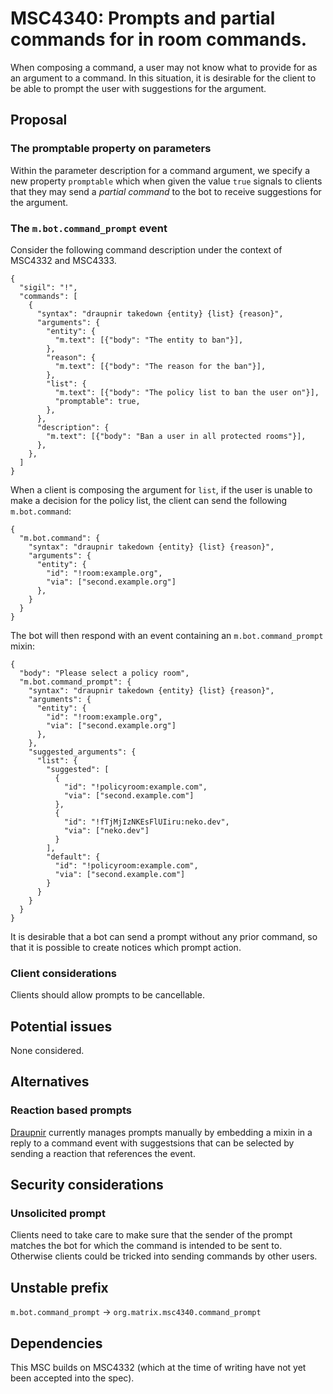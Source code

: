 # MSC4340: Prompts and partial commands for in room commands.

When composing a command, a user may not know what to provide for as an argument to a command. In
this situation, it is desirable for the client to be able to prompt the user with suggestions for
the argument. 

## Proposal

### The promptable property on parameters

Within the parameter description for a command argument, we specify a new property `promptable`
which when given the value `true` signals to clients that they may send a _partial command_ to the
bot to receive suggestions for the argument.

### The `m.bot.command_prompt` event

Consider the following command description under the context of MSC4332 and MSC4333.

```jsonc
{
  "sigil": "!",
  "commands": [
    {
      "syntax": "draupnir takedown {entity} {list} {reason}",
      "arguments": {
        "entity": {
          "m.text": [{"body": "The entity to ban"}],
        },
        "reason": {
          "m.text": [{"body": "The reason for the ban"}],
        },
        "list": {
          "m.text": [{"body": "The policy list to ban the user on"}],
          "promptable": true,
        },
      },
      "description": {
        "m.text": [{"body": "Ban a user in all protected rooms"}],
      },
    },
  ]
}
```

When a client is composing the argument for `list`, if the user is unable to make a decision for the
policy list, the client can send the following `m.bot.command`:

```jsonc
{
  "m.bot.command": {
    "syntax": "draupnir takedown {entity} {list} {reason}",
    "arguments": {
      "entity": {
        "id": "!room:example.org",
        "via": ["second.example.org"]
      },
    }
  }
}
```

The bot will then respond with an event containing an `m.bot.command_prompt` mixin:


```jsonc
{
  "body": "Please select a policy room",
  "m.bot.command_prompt": {
    "syntax": "draupnir takedown {entity} {list} {reason}",
    "arguments": {
      "entity": {
        "id": "!room:example.org",
        "via": ["second.example.org"]
      },
    },
    "suggested_arguments": {
      "list": {
        "suggested": [
          {
            "id": "!policyroom:example.com",
            "via": ["second.example.com"]
          },
          {
            "id": "!fTjMjIzNKEsFlUIiru:neko.dev",
            "via": ["neko.dev"]
          }
        ],
        "default": {
          "id": "!policyroom:example.com",
          "via": ["second.example.com"]
        }
      }
    }
  }
}
```

It is desirable that a bot can send a prompt without any prior command, so that it is possible to
create notices which prompt action.

### Client considerations

Clients should allow prompts to be cancellable.

## Potential issues

None considered.

## Alternatives

### Reaction based prompts

[Draupnir](https://github.com/the-draupnir-project/Draupnir) currently manages prompts manually by
embedding a mixin in a reply to a command event with suggestsions that can be selected by sending
a reaction that references the event.

## Security considerations

### Unsolicited prompt

Clients need to take care to make sure that the sender of the prompt matches the bot for which the
command is intended to be sent to. Otherwise clients could be tricked into sending commands by other
users.

## Unstable prefix

`m.bot.command_prompt` -> `org.matrix.msc4340.command_prompt`

## Dependencies

This MSC builds on MSC4332 (which at the time of writing have not yet been accepted into the spec).
